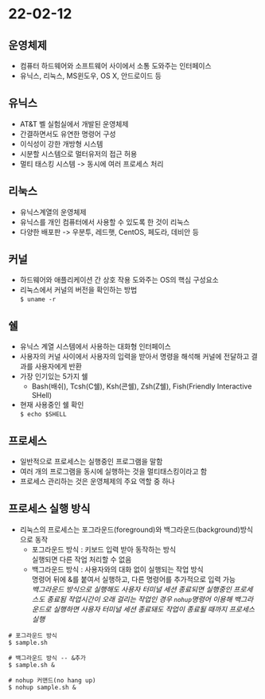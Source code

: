 22-02-12
===
## 운영체제
- 컴퓨터 하드웨어와 소프트웨어 사이에서 소통 도와주는 인터페이스  
- 유닉스, 리눅스, MS윈도우, OS X, 안드로이드 등  

## 유닉스  
- AT&T 벨 실험실에서 개발된 운영체제  
- 간결하면서도 유연한 명령어 구성  
- 이식성이 강한 개방형 시스템  
- 시분할 시스템으로 멀터유저의 접근 허용  
- 멀티 태스킹 시스템 -> 동시에 여러 프로세스 처리  

## 리눅스  
- 유닉스계열의 운영체제  
- 유닉스를 개인 컴퓨터에서 사용할 수 있도록 한 것이 리눅스  
- 다양한 배포판 -> 우분투, 레드햇, CentOS, 페도라, 데비안 등  

## 커널
- 하드웨어와 애플리케이션 간 상호 작용 도와주는 OS의 핵심 구성요소  
- 리눅스에서 커널의 버전을 확인하는 방법  
``` $ uname -r ```  

## 쉘  
- 유닉스 계열 시스템에서 사용하는 대화형 인터페이스  
- 사용자의 커널 사이에서 사용자의 입력을 받아서 명령을 해석해 커널에 전달하고 결과를 사용자에게 반환  
- 가장 인기있는 5가지 쉘  
  - Bash(배쉬), Tcsh(C쉘), Ksh(콘쉘), Zsh(Z쉘), Fish(Friendly Interactive SHell)  
- 현재 사용중인 쉘 확인  
```$ echo $SHELL```  

## 프로세스
- 일반적으로 프로세스는 실행중인 프로그램을 말함  
- 여러 개의 프로그램을 동시에 실행하는 것을 멀티태스킹이라고 함  
- 프로세스 관리하는 것은 운영체제의 주요 역할 중 하나  

## 프로세스 실행 방식
- 리눅스의 프로세스는 포그라운드(foreground)와 백그라운드(background)방식으로 동작  
  - 포그라운드 방식 : 키보드 입력 받아 동작하는 방식  
                     실행되면 다른 작업 처리할 수 없음  
  - 백그라운드 방식 : 사용자와의 대화 없이 실행되는 작업 방식  
                     명령어 뒤에 &를 붙여서 실행하고, 다른 명령어를 추가적으로 입력 가능  
                     *백그라운드 방식으로 실행해도 사용자 터미널 세션 종료되면 실행중인 프로세스도 종료됨*
                     *작업시간이 오래 걸리는 작업인 경우 ```nohup```명령어 이용해 백그라운드로 실행하면 사용자 터미널 세션 종료돼도 작업이 종료될 때까지 프로세스 실행*
```
# 포그라운드 방식 
$ sample.sh

# 백그라운드 방식 -- &추가 
$ sample.sh &

# nohup 커맨드(no hang up)
$ nohup sample.sh &
```
